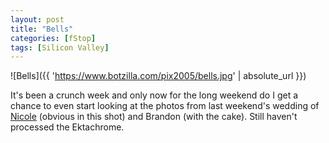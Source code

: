 ```yaml
---
layout: post
title: "Bells"
categories: [fStop]
tags: [Silicon Valley]
---
```



![Bells]({{ 'https://www.botzilla.com/pix2005/bells.jpg' | absolute_url }})


It's been a crunch week and only now for the long weekend do I get a chance to even start looking at the photos from last weekend's wedding of <a href="http://www.neekole.com/">Nicole</a> (obvious in this shot) and Brandon (with the cake). Still haven't processed the Ektachrome.

